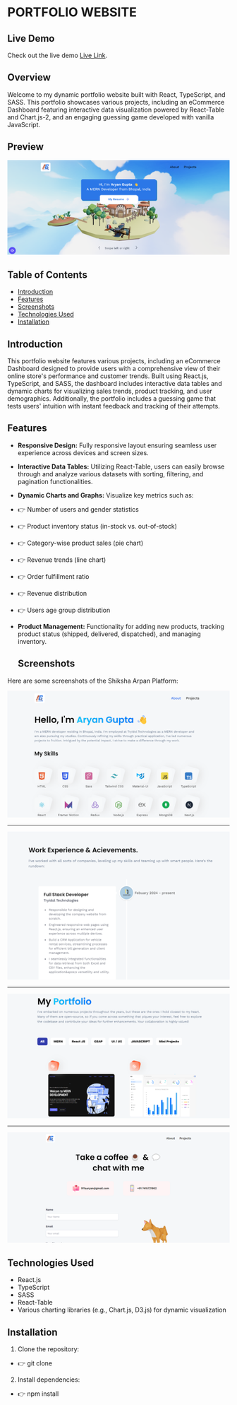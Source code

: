 # PORTFOLIO WEBSITE

## Live Demo

Check out the live demo [Live Link](https://portfolio-3d-livid.vercel.app/).


## Overview
Welcome to my dynamic portfolio website built with React, TypeScript, and SASS. This portfolio showcases various projects, including an eCommerce Dashboard featuring interactive data visualization powered by React-Table and Chart.js-2, and an engaging guessing game developed with vanilla JavaScript.

## Preview
![React Ecommerce Admin Dashboard Preview](https://github.com/Aryan9901/portfolio-3d/blob/main/Screenshot%202024-05-28%20111134.png)

## Table of Contents
- [Introduction](#Introduction)
- [Features](#Features)
- [Screenshots](#screenshots)
- [Technologies Used](#technologies-used)
- [Installation](#Installation)

## Introduction
This portfolio website features various projects, including an eCommerce Dashboard designed to provide users with a comprehensive view of their online store's performance and customer trends. Built using React.js, TypeScript, and SASS, the dashboard includes interactive data tables and dynamic charts for visualizing sales trends, product tracking, and user demographics. Additionally, the portfolio includes a guessing game that tests users' intuition with instant feedback and tracking of their attempts.

## Features
- **Responsive Design:** Fully responsive layout ensuring seamless user experience across devices and screen sizes.
- **Interactive Data Tables:** Utilizing React-Table, users can easily browse through and analyze various datasets with sorting, filtering, and pagination functionalities.
- **Dynamic Charts and Graphs:** Visualize key metrics such as:</br>
 -   👉 Number of users and gender statistics
 -   👉 Product inventory status (in-stock vs. out-of-stock)
 -   👉 Category-wise product sales (pie chart)
 -   👉 Revenue trends (line chart)
 -   👉 Order fulfillment ratio
 -   👉 Revenue distribution
 -   👉 Users age group distribution
- **Product Management:** Functionality for adding new products, tracking product status (shipped, delivered, dispatched), and managing inventory.

  ## Screenshots

Here are some screenshots of the Shiksha Arpan Platform:

![Screenshot 1](https://github.com/Aryan9901/portfolio-3d/blob/main/aboutpage.png)

---

![Screenshot 2](https://github.com/Aryan9901/portfolio-3d/blob/main/experiencepage.png)

---

![Screenshot 3](https://github.com/Aryan9901/portfolio-3d/blob/main/portfolio.png)

---

![Screenshot 4](https://github.com/Aryan9901/portfolio-3d/blob/main/contact.png)


## Technologies Used

- React.js
- TypeScript
- SASS
- React-Table
- Various charting libraries (e.g., Chart.js, D3.js) for dynamic visualization

## Installation

1. Clone the repository:
- 👉 git clone <repository-url>
2. Install dependencies:
- 👉 npm install

